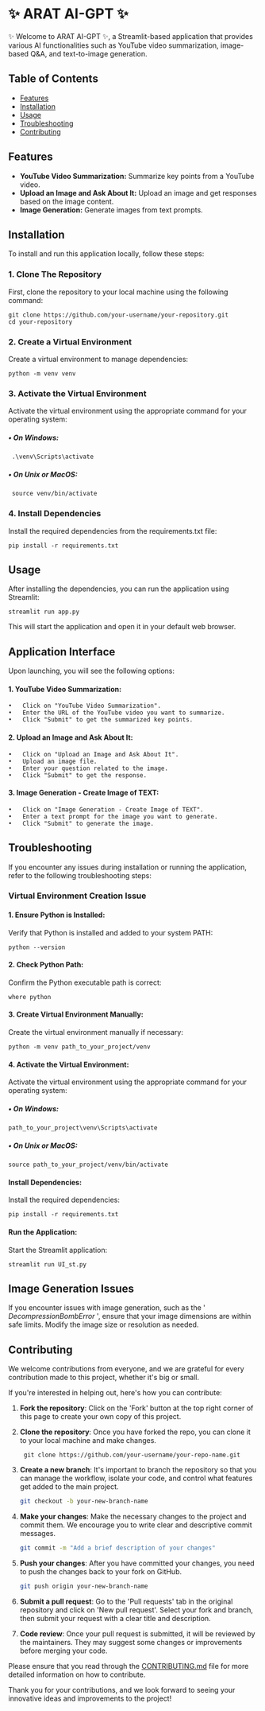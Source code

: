 #  ✨ ARAT AI-GPT ✨

✨ Welcome to ARAT AI-GPT ✨, a Streamlit-based application that provides various AI functionalities such as YouTube video summarization, image-based Q&A, and text-to-image generation.

## Table of Contents

- [Features](#features)
- [Installation](#installation)
- [Usage](#usage)
- [Troubleshooting](#troubleshooting)
- [Contributing](Contributing)

## Features

- **YouTube Video Summarization:** Summarize key points from a YouTube video.
- **Upload an Image and Ask About It:** Upload an image and get responses based on the image content.
- **Image Generation:** Generate images from text prompts.

## Installation

To install and run this application locally, follow these steps:

### 1. Clone The Repository

First, clone the repository to your local machine using the following command:
  
    git clone https://github.com/your-username/your-repository.git
    cd your-repository


### 2. Create a Virtual Environment

Create a virtual environment to manage dependencies:
  
    python -m venv venv
    

### 3. Activate the Virtual Environment
Activate the virtual environment using the appropriate command for your operating system:
  ##### • On Windows:
     .\venv\Scripts\activate
        
  ##### • On Unix or MacOS:     
     source venv/bin/activate
        
### 4. Install Dependencies 
Install the required dependencies from the requirements.txt file:

    pip install -r requirements.txt

## Usage

After installing the dependencies, you can run the application using Streamlit: 
    
    streamlit run app.py

This will start the application and open it in your default web browser.

## Application Interface
Upon launching, you will see the following options:

#### 1. YouTube Video Summarization:

    •	Click on "YouTube Video Summarization".
    •	Enter the URL of the YouTube video you want to summarize.
    •	Click "Submit" to get the summarized key points.
   
#### 2. Upload an Image and Ask About It:

    •	Click on "Upload an Image and Ask About It".
    •	Upload an image file.
    •	Enter your question related to the image.
    •	Click "Submit" to get the response.
   
#### 3. Image Generation - Create Image of TEXT:

    •	Click on "Image Generation - Create Image of TEXT".
    •	Enter a text prompt for the image you want to generate.
    •	Click "Submit" to generate the image.
   
## Troubleshooting
If you encounter any issues during installation or running the application, refer to the following troubleshooting steps:

### Virtual Environment Creation Issue

#### 1. Ensure Python is Installed:

Verify that Python is installed and added to your system PATH:

    python --version

#### 2. Check Python Path:

Confirm the Python executable path is correct:

    where python

#### 3. Create Virtual Environment Manually:

Create the virtual environment manually if necessary:

    python -m venv path_to_your_project/venv

#### 4. Activate the Virtual Environment:

Activate the virtual environment using the appropriate command for your operating system:

##### •	On Windows:

    path_to_your_project\venv\Scripts\activate

##### •	On Unix or MacOS:

    source path_to_your_project/venv/bin/activate

#### Install Dependencies:

Install the required dependencies:

    pip install -r requirements.txt

#### Run the Application:

Start the Streamlit application:

    streamlit run UI_st.py

## Image Generation Issues

If you encounter issues with image generation, such as the ' _DecompressionBombError_ ', ensure that your image dimensions are within safe limits. Modify the image size or resolution as needed.

## Contributing

We welcome contributions from everyone, and we are grateful for every contribution made to this project, whether it's big or small.

If you're interested in helping out, here's how you can contribute:

1. **Fork the repository**: Click on the 'Fork' button at the top right corner of this page to create your own copy of this project.

2. **Clone the repository**: Once you have forked the repo, you can clone it to your local machine and make changes.

        git clone https://github.com/your-username/your-repo-name.git

3. **Create a new branch**: It's important to branch the repository so that you can manage the workflow, isolate your code, and control what features get added to the main project.

    ```bash
    git checkout -b your-new-branch-name
    ```

4. **Make your changes**: Make the necessary changes to the project and commit them. We encourage you to write clear and descriptive commit messages.

    ```bash
    git commit -m "Add a brief description of your changes"
    ```

5. **Push your changes**: After you have committed your changes, you need to push the changes back to your fork on GitHub.

    ```bash
    git push origin your-new-branch-name
    ```

6. **Submit a pull request**: Go to the 'Pull requests' tab in the original repository and click on 'New pull request'. Select your fork and branch, then submit your request with a clear title and description.

7. **Code review**: Once your pull request is submitted, it will be reviewed by the maintainers. They may suggest some changes or improvements before merging your code.

Please ensure that you read through the [CONTRIBUTING.md](https://contributing.md/example/) file for more detailed information on how to contribute.

Thank you for your contributions, and we look forward to seeing your innovative ideas and improvements to the project!


